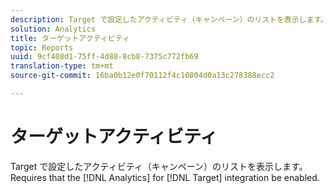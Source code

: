 ```yaml
---
description: Target で設定したアクティビティ（キャンペーン）のリストを表示します。Analytics for Target 統合が有効になっている必要があります。
solution: Analytics
title: ターゲットアクティビティ
topic: Reports
uuid: 9cf408d1-75ff-4d88-8cb8-7375c772fb69
translation-type: tm+mt
source-git-commit: 16ba0b12e0f70112f4c10804d0a13c278388ecc2

---
```



# ターゲットアクティビティ

Target で設定したアクティビティ（キャンペーン）のリストを表示します。Requires that the [!DNL Analytics] for [!DNL Target] integration be enabled.

